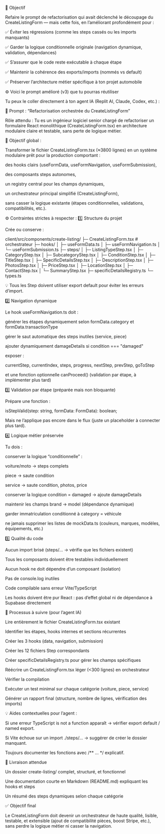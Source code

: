 🧠 Objectif

Refaire le prompt de refactorisation qui avait déclenché le découpage du CreateListingForm —
mais cette fois, en l’améliorant profondément pour :

✅ Éviter les régressions (comme les steps cassés ou les imports manquants)

✅ Garder la logique conditionnelle originale (navigation dynamique, validation, dépendances)

✅ S’assurer que le code reste exécutable à chaque étape

✅ Maintenir la cohérence des exports/imports (nommés vs default)

✅ Préserver l’architecture métier spécifique à ton projet automobile

⚙️ Voici le prompt amélioré (v3) que tu pourras réutiliser

Tu peux le coller directement à ton agent IA (Replit AI, Claude, Codex, etc.) :

🧩 Prompt : “Refactorisation orchestrée du CreateListingForm”

Rôle attendu :
Tu es un ingénieur logiciel senior chargé de refactoriser un formulaire React monolithique (CreateListingForm.tsx) en architecture modulaire claire et testable, sans perte de logique métier.

🎯 Objectif global :

Transformer le fichier CreateListingForm.tsx (≈3800 lignes) en un système modulaire prêt pour la production comportant :

des hooks clairs (useFormData, useFormNavigation, useFormSubmission),

des composants steps autonomes,

un registry central pour les champs dynamiques,

un orchestrateur principal simplifié (CreateListingForm),

sans casser la logique existante (étapes conditionnelles, validations, compatibilités, etc.).

⚙️ Contraintes strictes à respecter :
1️⃣ Structure du projet

Crée ou conserve :

client/src/components/create-listing/
  ├─ CreateListingForm.tsx           # orchestrateur
  ├─ hooks/
  │   ├─ useFormData.ts
  │   ├─ useFormNavigation.ts
  │   └─ useFormSubmission.ts
  ├─ steps/
  │   ├─ ListingTypeStep.tsx
  │   ├─ CategoryStep.tsx
  │   ├─ SubcategoryStep.tsx
  │   ├─ ConditionStep.tsx
  │   ├─ TitleStep.tsx
  │   ├─ SpecificDetailsStep.tsx
  │   ├─ DescriptionStep.tsx
  │   ├─ PhotosStep.tsx
  │   ├─ PriceStep.tsx
  │   ├─ LocationStep.tsx
  │   ├─ ContactStep.tsx
  │   └─ SummaryStep.tsx
  ├─ specificDetailsRegistry.ts
  └─ types.ts


💡 Tous les Step doivent utiliser export default pour éviter les erreurs d’import.

2️⃣ Navigation dynamique

Le hook useFormNavigation.ts doit :

générer les étapes dynamiquement selon formData.category et formData.transactionType

gérer le saut automatique des steps inutiles (service, piece)

ajouter dynamiquement damageDetails si condition === "damaged"

exposer :

currentStep, currentIndex, steps, progress, nextStep, prevStep, goToStep


et une fonction optionnelle canProceed() (validation par étape, à implémenter plus tard)

3️⃣ Validation par étape (préparée mais non bloquante)

Prépare une fonction :

isStepValid(step: string, formData: FormData): boolean;


Mais ne l’applique pas encore dans le flux (juste un placeholder à connecter plus tard).

4️⃣ Logique métier préservée

Tu dois :

conserver la logique “conditionnelle” :

voiture/moto → steps complets

piece → saute condition

service → saute condition, photos, price

conserver la logique condition = damaged → ajoute damageDetails

maintenir les champs brand → model (dépendance dynamique)

garder immatriculation conditionné à category = véhicule

ne jamais supprimer les listes de mockData.ts (couleurs, marques, modèles, équipements, etc.)

5️⃣ Qualité du code

Aucun import brisé (steps/... → vérifie que les fichiers existent)

Tous les composants doivent être testables individuellement

Aucun hook ne doit dépendre d’un composant (isolation)

Pas de console.log inutiles

Code compilable sans erreur Vite/TypeScript

Les hooks doivent être pur React : pas d’effet global ni de dépendance à Supabase directement

🚀 Processus à suivre (pour l’agent IA)

Lire entièrement le fichier CreateListingForm.tsx existant

Identifier les étapes, hooks internes et sections récurrentes

Créer les 3 hooks (data, navigation, submission)

Créer les 12 fichiers Step correspondants

Créer specificDetailsRegistry.ts pour gérer les champs spécifiques

Réécrire un CreateListingForm.tsx léger (<300 lignes) en orchestrateur

Vérifier la compilation

Exécuter un test minimal sur chaque catégorie (voiture, piece, service)

Générer un rapport final (structure, nombre de lignes, vérification des imports)

💡 Aides contextuelles pour l’agent :

Si une erreur TypeScript is not a function apparaît → vérifier export default / named export.

Si Vite échoue sur un import ./steps/... → suggérer de créer le dossier manquant.

Toujours documenter les fonctions avec /** ... */ explicatif.

🧾 Livraison attendue

Un dossier create-listing/ complet, structuré, et fonctionnel

Une documentation courte en Markdown (README.md) expliquant les hooks et steps

Un résumé des steps dynamiques selon chaque catégorie

✅ Objectif final

Le CreateListingForm doit devenir un orchestrateur de haute qualité,
lisible, testable, et extensible (ajout de compatibilité pièces, boost Stripe, etc.),
sans perdre la logique métier ni casser la navigation.